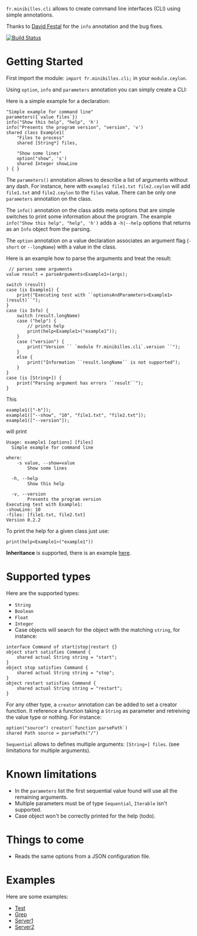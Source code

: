 `fr.minibilles.cli` allows to create command line interfaces (CLI) using simple annotations.

Thanks to [David Festal](https://github.com/davidfestal) for the `info` annotation and the bug fixes.

[![Build Status](https://travis-ci.org/jeancharles-roger/fr.minibilles.cli.svg?branch=master)](https://travis-ci.org/jeancharles-roger/fr.minibilles.cli)

# Getting Started

First import the module: `import fr.minibilles.cli;` in your `module.ceylon`.

Using `option`, `info` and `parameters` annotation you can simply create a CLI:

Here is a simple example for a declaration:

```ceylon
"Simple example for command line"
parameters({`value files`})
info("Show this help", "help", 'h')
info("Presents the program version", "version", 'v')
shared class Example1(
    "Files to process"
    shared [String*] files,

    "Show some lines"
    option("show", 's')
    shared Integer showLine
) { }
```

The `parameters()` annotation allows to describe a list of arguments without any dash. 
For instance, here with `example1 file1.txt file2.ceylon` will add `file1.txt` and `file2.ceylon` to the `files` value.
There can be only one `parameters` annotation on the class.

The `info()` annotation on the class adds meta options that are simple switches to print some information about the program.
The example `info("Show this help", "help", 'h')` adds a `-h|--help` options that returns as an `Info` object from the parsing.

The `option` annotation on a value declaration associates an argument flag (`-short` or `--longName`) with a value in the class.
 
Here is an example how to parse the arguments and treat the result:
```ceylon
 // parses some arguments
value result = parseArguments<Example1>(args);

switch (result)
case (is Example1) {
    print("Executing test with ``optionsAndParameters<Example1>(result)``");
}
case (is Info) {
    switch (result.longName)
    case ("help") {
        // prints help
        print(help<Example1>("example1"));
    }
    case ("version") {
        print("Version `` `module fr.minibilles.cli`.version ``");
    }
    else {
        print("Information ``result.longName`` is not supported");
    }
}
case (is [String+]) {
    print("Parsing argument has errors ``result``");
}
```


This 
```ceylon
example1(["-h"]);
example1(["--show", "10", "file1.txt", "file2.txt"]);
example1(["--version"]);
```

will print

```
Usage: example1 [options] [files]
  Simple example for command line

where:
  	-s value, --show=value
		Show some lines

  -h, --help
		Show this help

  -v, --version
		Presents the program version
Executing test with Example1:
-showLine: 10
-files: [file1.txt, file2.txt]
Version 0.2.2
```

To print the help for a given class just use:

```ceylon
print(help<Example1>("example1"))
```

**Inheritance** is supported, there is an example [here](https://github.com/jeancharles-roger/fr.minibilles.cli/blob/master/source/examples/fr/minibilles/cli/inheritance.ceylon).

# Supported types

Here are the supported types:

- `String`
- `Boolean`
- `Float`
- `Integer`
- Case objects will search for the object with the matching `string`, for instance:

```ceylon
interface Command of start|stop|restart {}
object start satisfies Command { 
	shared actual String string = "start";
}
object stop satisfies Command {
	shared actual String string = "stop";
}
object restart satisfies Command {
	shared actual String string = "restart";
}
```

For any other type, a `creator` annotation can be added to set a creator function. It reference a function taking a `String` as parameter and retreiving the value type or nothing. For instance:

```ceylon
option("source") creator(`function parsePath`)
shared Path source = parsePath("/")
```

`Sequential` allows to defines multiple arguments: `[String+] files`. (see limitations for multiple arguments).

# Known limitations

- In the `parameters` list the first sequential value found will use all the remaining arguments.
- Multiple parameters must be of type `Sequential`, `Iterable` isn't supported.
- Case object won't be correctly printed for the help (todo).

# Things to come

- Reads the same options from a JSON configuration file.

# Examples

Here are some examples:

- [Test](https://github.com/jeancharles-roger/fr.minibilles.cli/blob/master/source/examples/fr/minibilles/cli/test.ceylon)
- [Grep](https://github.com/jeancharles-roger/fr.minibilles.cli/blob/master/source/examples/fr/minibilles/cli/grep.ceylon)
- [Server1](https://github.com/jeancharles-roger/fr.minibilles.cli/blob/master/source/examples/fr/minibilles/cli/server1.ceylon)
- [Server2](https://github.com/jeancharles-roger/fr.minibilles.cli/blob/master/source/examples/fr/minibilles/cli/server2.ceylon)

